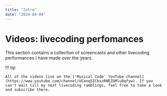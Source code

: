 ```yaml
---
title: "Intro"
date: "2024-04-04"
---
```


# Videos: livecoding perfomances

This section contains a collection of screencasts and other livecoding performances I have made over the years.


!!! tip

    All of the videos live on the ['Musical Code' YouTube channel](https://www.youtube.com/channel/UCanqSICbxzRNEZGMlu8qfyw). If you can't wait till my next livecoding ramblings, feel free to take a look and subscribe there. 
